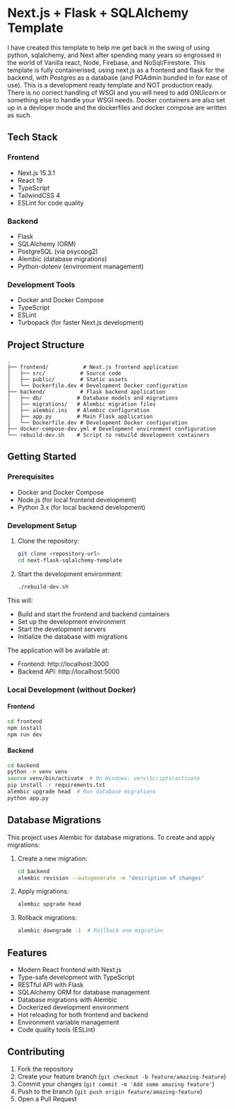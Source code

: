 # Next.js + Flask + SQLAlchemy Template

I have created this template to help me get back in the swing of using python, sqlalchemy, and Next after spending many years so engrossed in the world of Vanilla react, Node, Firebase, and NoSql/Firestore. This template is fully containerised, using next.js as a frontend and flask for the backend, with Postgres as a database (and PGAdmin bundled in for ease of use). This is a development ready template and NOT production ready. There is no correct handling of WSGI and you will need to add GNUicorn or something else to handle your WSGI needs. Docker containers are also set up in a devloper mode and the dockerfiles and docker compose are written as such.  

## Tech Stack

### Frontend
- Next.js 15.3.1
- React 19
- TypeScript
- TailwindCSS 4
- ESLint for code quality

### Backend
- Flask
- SQLAlchemy (ORM)
- PostgreSQL (via psycopg2)
- Alembic (database migrations)
- Python-dotenv (environment management)

### Development Tools
- Docker and Docker Compose
- TypeScript
- ESLint
- Turbopack (for faster Next.js development)

## Project Structure

```
.
├── frontend/           # Next.js frontend application
│   ├── src/           # Source code
│   ├── public/        # Static assets
│   └── Dockerfile.dev # Development Docker configuration
├── backend/           # Flask backend application
│   ├── db/           # Database models and migrations
│   ├── migrations/   # Alembic migration files
│   ├── alembic.ini   # Alembic configuration
│   ├── app.py        # Main Flask application
│   └── Dockerfile.dev # Development Docker configuration
├── docker-compose-dev.yml # Development environment configuration
└── rebuild-dev.sh    # Script to rebuild development containers
```

## Getting Started

### Prerequisites
- Docker and Docker Compose
- Node.js (for local frontend development)
- Python 3.x (for local backend development)

### Development Setup

1. Clone the repository:
   ```bash
   git clone <repository-url>
   cd next-flask-sqlalchemy-template
   ```

2. Start the development environment:
   ```bash
   ./rebuild-dev.sh
   ```

This will:
- Build and start the frontend and backend containers
- Set up the development environment
- Start the development servers
- Initialize the database with migrations

The application will be available at:
- Frontend: http://localhost:3000
- Backend API: http://localhost:5000

### Local Development (without Docker)

#### Frontend
```bash
cd frontend
npm install
npm run dev
```

#### Backend
```bash
cd backend
python -m venv venv
source venv/bin/activate  # On Windows: venv\Scripts\activate
pip install -r requirements.txt
alembic upgrade head  # Run database migrations
python app.py
```

## Database Migrations

This project uses Alembic for database migrations. To create and apply migrations:

1. Create a new migration:
   ```bash
   cd backend
   alembic revision --autogenerate -m "description of changes"
   ```

2. Apply migrations:
   ```bash
   alembic upgrade head
   ```

3. Rollback migrations:
   ```bash
   alembic downgrade -1  # Rollback one migration
   ```

## Features

- Modern React frontend with Next.js
- Type-safe development with TypeScript
- RESTful API with Flask
- SQLAlchemy ORM for database management
- Database migrations with Alembic
- Dockerized development environment
- Hot reloading for both frontend and backend
- Environment variable management
- Code quality tools (ESLint)

## Contributing

1. Fork the repository
2. Create your feature branch (`git checkout -b feature/amazing-feature`)
3. Commit your changes (`git commit -m 'Add some amazing feature'`)
4. Push to the branch (`git push origin feature/amazing-feature`)
5. Open a Pull Request



